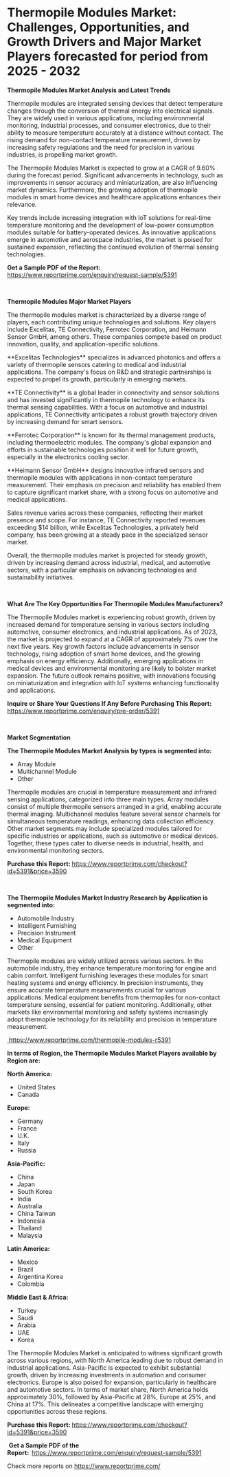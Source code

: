 <p><h1>Thermopile Modules Market: Challenges, Opportunities, and Growth Drivers and Major Market Players forecasted for period from 2025 - 2032</h1></p><p><strong>Thermopile Modules Market Analysis and Latest Trends</strong></p>
<p><p>Thermopile modules are integrated sensing devices that detect temperature changes through the conversion of thermal energy into electrical signals. They are widely used in various applications, including environmental monitoring, industrial processes, and consumer electronics, due to their ability to measure temperature accurately at a distance without contact. The rising demand for non-contact temperature measurement, driven by increasing safety regulations and the need for precision in various industries, is propelling market growth.</p><p>The Thermopile Modules Market is expected to grow at a CAGR of 9.60% during the forecast period. Significant advancements in technology, such as improvements in sensor accuracy and miniaturization, are also influencing market dynamics. Furthermore, the growing adoption of thermopile modules in smart home devices and healthcare applications enhances their relevance. </p><p>Key trends include increasing integration with IoT solutions for real-time temperature monitoring and the development of low-power consumption modules suitable for battery-operated devices. As innovative applications emerge in automotive and aerospace industries, the market is poised for sustained expansion, reflecting the continued evolution of thermal sensing technologies.</p></p>
<p><strong>Get a Sample PDF of the Report:&nbsp;</strong> <a href="https://www.reportprime.com/enquiry/request-sample/5391?utm_campaign=2994&utm_medium=2&utm_source=Github&utm_content=ia&utm_term=19032025&utm_id=thermopile-modules">https://www.reportprime.com/enquiry/request-sample/5391</a></p>
<p>&nbsp;</p>
<p><strong>Thermopile Modules Major Market Players</strong></p>
<p><p>The thermopile modules market is characterized by a diverse range of players, each contributing unique technologies and solutions. Key players include Excelitas, TE Connectivity, Ferrotec Corporation, and Heimann Sensor GmbH, among others. These companies compete based on product innovation, quality, and application-specific solutions.</p><p>**Excelitas Technologies** specializes in advanced photonics and offers a variety of thermopile sensors catering to medical and industrial applications. The company's focus on R&D and strategic partnerships is expected to propel its growth, particularly in emerging markets.</p><p>**TE Connectivity** is a global leader in connectivity and sensor solutions and has invested significantly in thermopile technology to enhance its thermal sensing capabilities. With a focus on automotive and industrial applications, TE Connectivity anticipates a robust growth trajectory driven by increasing demand for smart sensors.</p><p>**Ferrotec Corporation** is known for its thermal management products, including thermoelectric modules. The company's global expansion and efforts in sustainable technologies position it well for future growth, especially in the electronics cooling sector.</p><p>**Heimann Sensor GmbH** designs innovative infrared sensors and thermopile modules with applications in non-contact temperature measurement. Their emphasis on precision and reliability has enabled them to capture significant market share, with a strong focus on automotive and medical applications.</p><p>Sales revenue varies across these companies, reflecting their market presence and scope. For instance, TE Connectivity reported revenues exceeding $14 billion, while Excelitas Technologies, a privately held company, has been growing at a steady pace in the specialized sensor market.</p><p>Overall, the thermopile modules market is projected for steady growth, driven by increasing demand across industrial, medical, and automotive sectors, with a particular emphasis on advancing technologies and sustainability initiatives.</p></p>
<p>&nbsp;</p>
<p><strong>What Are The Key Opportunities For Thermopile Modules Manufacturers?</strong></p>
<p><p>The Thermopile Modules market is experiencing robust growth, driven by increased demand for temperature sensing in various sectors including automotive, consumer electronics, and industrial applications. As of 2023, the market is projected to expand at a CAGR of approximately 7% over the next five years. Key growth factors include advancements in sensor technology, rising adoption of smart home devices, and the growing emphasis on energy efficiency. Additionally, emerging applications in medical devices and environmental monitoring are likely to bolster market expansion. The future outlook remains positive, with innovations focusing on miniaturization and integration with IoT systems enhancing functionality and applications.</p></p>
<p><strong>Inquire or Share Your Questions If Any Before Purchasing This Report:</strong> <a href="https://www.reportprime.com/enquiry/pre-order/5391?utm_campaign=2994&utm_medium=2&utm_source=Github&utm_content=ia&utm_term=19032025&utm_id=thermopile-modules">https://www.reportprime.com/enquiry/pre-order/5391</a></p>
<p>&nbsp;</p>
<p><strong>Market Segmentation</strong></p>
<p><strong>The Thermopile Modules Market Analysis by types is segmented into:</strong></p>
<p><ul><li>Array Module</li><li>Multichannel Module</li><li>Other</li></ul></p>
<p><p>Thermopile modules are crucial in temperature measurement and infrared sensing applications, categorized into three main types. Array modules consist of multiple thermopile sensors arranged in a grid, enabling accurate thermal imaging. Multichannel modules feature several sensor channels for simultaneous temperature readings, enhancing data collection efficiency. Other market segments may include specialized modules tailored for specific industries or applications, such as automotive or medical devices. Together, these types cater to diverse needs in industrial, health, and environmental monitoring sectors.</p></p>
<p><strong>Purchase this Report:&nbsp;</strong><a href="https://www.reportprime.com/checkout?id=5391&price=3590&utm_campaign=2994&utm_medium=2&utm_source=Github&utm_content=ia&utm_term=19032025&utm_id=thermopile-modules">https://www.reportprime.com/checkout?id=5391&price=3590</a></p>
<p>&nbsp;</p>
<p><strong>The Thermopile Modules Market Industry Research by Application is segmented into:</strong></p>
<p><ul><li>Automobile Industry</li><li>Intelligent Furnishing</li><li>Precision Instrument</li><li>Medical Equipment</li><li>Other</li></ul></p>
<p><p>Thermopile modules are widely utilized across various sectors. In the automobile industry, they enhance temperature monitoring for engine and cabin comfort. Intelligent furnishing leverages these modules for smart heating systems and energy efficiency. In precision instruments, they ensure accurate temperature measurements crucial for various applications. Medical equipment benefits from thermopiles for non-contact temperature sensing, essential for patient monitoring. Additionally, other markets like environmental monitoring and safety systems increasingly adopt thermopile technology for its reliability and precision in temperature measurement.</p></p>
<p><a href="https://www.reportprime.com/thermopile-modules-r5391?utm_campaign=2994&utm_medium=2&utm_source=Github&utm_content=ia&utm_term=19032025&utm_id=thermopile-modules">&nbsp;https://www.reportprime.com/thermopile-modules-r5391</a></p>
<p><strong>In terms of Region, the Thermopile Modules Market Players available by Region are:</strong></p>
<p>
    <p> <strong> North America: </strong>
        <ul>
            <li>United States</li>
            <li>Canada</li>
        </ul>
        </p> 
    <p> <strong> Europe: </strong>
        <ul>
            <li>Germany</li>
            <li>France</li>
            <li>U.K.</li>
            <li>Italy</li>
            <li>Russia</li>
        </ul>
        </p> 
    <p> <strong> Asia-Pacific: </strong>
        <ul>
            <li>China</li>
            <li>Japan</li>
            <li>South Korea</li>
            <li>India</li>
            <li>Australia</li>
            <li>China Taiwan</li>
            <li>Indonesia</li>
            <li>Thailand</li>
            <li>Malaysia</li>
        </ul>
        </p> 
    <p> <strong> Latin America: </strong>
        <ul>
            <li>Mexico</li>
            <li>Brazil</li>
            <li>Argentina Korea</li>
            <li>Colombia</li>
        </ul>
        </p> 
    <p> <strong> Middle East & Africa: </strong>
        <ul>
            <li>Turkey</li>
            <li>Saudi</li>
            <li>Arabia</li>
            <li>UAE</li>
            <li>Korea</li>
        </ul>
    </p>
    </p>
<p><p>The Thermopile Modules Market is anticipated to witness significant growth across various regions, with North America leading due to robust demand in industrial applications. Asia-Pacific is expected to exhibit substantial growth, driven by increasing investments in automation and consumer electronics. Europe is also poised for expansion, particularly in healthcare and automotive sectors. In terms of market share, North America holds approximately 30%, followed by Asia-Pacific at 28%, Europe at 25%, and China at 17%. This delineates a competitive landscape with emerging opportunities across these regions.</p></p>
<p><strong>Purchase this Report: </strong><a href="https://www.reportprime.com/checkout?id=5391&price=3590&utm_campaign=2994&utm_medium=2&utm_source=Github&utm_content=ia&utm_term=19032025&utm_id=thermopile-modules">https://www.reportprime.com/checkout?id=5391&price=3590</a></p>
<p>&nbsp;<strong>Get a Sample PDF of the Report:&nbsp;&nbsp;</strong><a href="https://www.reportprime.com/enquiry/request-sample/5391?utm_campaign=2994&utm_medium=2&utm_source=Github&utm_content=ia&utm_term=19032025&utm_id=thermopile-modules">https://www.reportprime.com/enquiry/request-sample/5391</a></p>
<p><strong></strong></p>
<p>Check more reports on <a href="https://www.reportprime.com/?utm_campaign=2994&utm_medium=2&utm_source=Github&utm_content=ia&utm_term=19032025&utm_id=thermopile-modules">https://www.reportprime.com/</a></p>